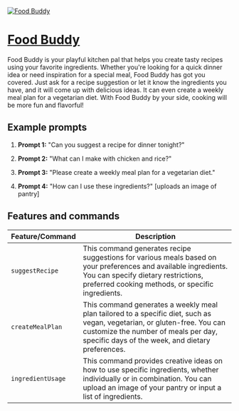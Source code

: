 [![Food Buddy](https://files.oaiusercontent.com/file-JrKIr1OzUQTv4ADL13tHqQKP?se=2123-10-17T09%3A59%3A55Z&sp=r&sv=2021-08-06&sr=b&rscc=max-age%3D31536000%2C%20immutable&rscd=attachment%3B%20filename%3D45d5cefd-b925-4783-a976-87096828abaf.png&sig=IDi7LYduUjKBPauBX40xqrgbSdeelO9nO3%2B2WX%2BYCmI%3D)](https://chat.openai.com/g/g-jcxfbBFxL-food-buddy)

# [Food Buddy](https://chat.openai.com/g/g-jcxfbBFxL-food-buddy)

Food Buddy is your playful kitchen pal that helps you create tasty recipes using your favorite ingredients. Whether you're looking for a quick dinner idea or need inspiration for a special meal, Food Buddy has got you covered. Just ask for a recipe suggestion or let it know the ingredients you have, and it will come up with delicious ideas. It can even create a weekly meal plan for a vegetarian diet. With Food Buddy by your side, cooking will be more fun and flavorful!

## Example prompts

1. **Prompt 1:** "Can you suggest a recipe for dinner tonight?"

2. **Prompt 2:** "What can I make with chicken and rice?"

3. **Prompt 3:** "Please create a weekly meal plan for a vegetarian diet."

4. **Prompt 4:** "How can I use these ingredients?" [uploads an image of pantry]


## Features and commands

| Feature/Command | Description |
| --- | --- |
| `suggestRecipe` | This command generates recipe suggestions for various meals based on your preferences and available ingredients. You can specify dietary restrictions, preferred cooking methods, or specific ingredients. |
| `createMealPlan` | This command generates a weekly meal plan tailored to a specific diet, such as vegan, vegetarian, or gluten-free. You can customize the number of meals per day, specific days of the week, and dietary preferences. |
| `ingredientUsage` | This command provides creative ideas on how to use specific ingredients, whether individually or in combination. You can upload an image of your pantry or input a list of ingredients. |
